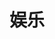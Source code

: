 <!--
 * @Author: 粟雄
 * @Date: 2022-09-08 14:28:57
 * @LastEditors: 粟雄
 * @LastEditTime: 2022-09-08 17:17:42
 * @Description:
-->

# 娱乐
